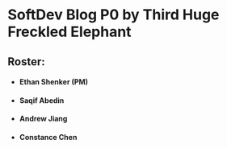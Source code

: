 # SoftDev Blog P0 by Third Huge Freckled Elephant

## Roster:
- #### Ethan Shenker (PM)
- #### Saqif Abedin
- #### Andrew Jiang
- #### Constance Chen
